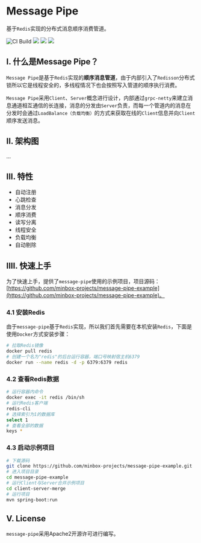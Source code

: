 # Message Pipe
基于`Redis`实现的分布式消息顺序消费管道。

![CI Build](https://github.com/minbox-projects/message-pipe/workflows/CI%20Build/badge.svg)
[![](https://img.shields.io/maven-central/v/org.minbox.framework/message-pipe-bom.svg?label=Maven%20Central)](https://search.maven.org/artifact/org.minbox.framework/message-pipe-bom/1.0.1.RELEASE/pom)
![](https://img.shields.io/badge/License-Apache%202.0-blue.svg)
![](https://img.shields.io/badge/JDK-1.8+-blue.svg)

## I. 什么是Message Pipe？

`Message Pipe`是基于`Redis`实现的**顺序消息管道**，由于内部引入了`Redisson`分布式锁所以它是线程安全的，多线程情况下也会按照写入管道的顺序执行消费。

`Message Pipe`采用`Client`、`Server`概念进行设计，内部通过`grpc-netty`来建立消息通道相互通信的长连接，消息的分发由`Server`负责，而每一个管道内的消息在分发时会通过`LoadBalance（负载均衡）`的方式来获取在线的`Client`信息并向`Client`顺序发送消息。

## II. 架构图

...

## III. 特性

- 自动注册
- 心跳检查
- 消息分发
- 顺序消费
- 读写分离
- 线程安全
- 负载均衡
- 自动剔除

## IIII. 快速上手

为了快速上手，提供了`message-pipe`使用的示例项目，项目源码：[https://github.com/minbox-projects/message-pipe-example](https://github.com/minbox-projects/message-pipe-example)。

### 4.1 安装Redis

由于`message-pipe`基于`Redis`实现，所以我们首先需要在本机安装`Redis`，下面是使用`Docker`方式安装步骤：

```sh
# 拉取Redis镜像
docker pull redis
# 创建一个名为"redis"的后台运行容器，端口号映射宿主机6379
docker run --name redis -d -p 6379:6379 redis
```

### 4.2 查看Redis数据

```sh
# 运行容器内命令
docker exec -it redis /bin/sh
# 运行Redis客户端
redis-cli
# 选择索引为1的数据库
select 1
# 查看全部的数据
keys *
```

### 4.3 启动示例项目

```sh
# 下载源码
git clone https://github.com/minbox-projects/message-pipe-example.git
# 进入项目目录
cd message-pipe-example
# 运行Client与Server合并示例项目
cd client-server-merge
# 运行项目
mvn spring-boot:run
```

## V. License

`message-pipe`采用Apache2开源许可进行编写。

